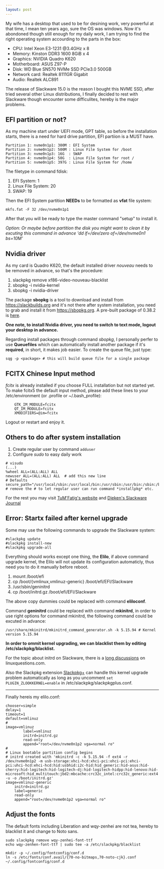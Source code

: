 ```yaml
---
layout: post
---
```


My wife has a desktop that used to be for desining work, very powerful at that time, I mean ten years ago, sure the OS was windows. Now it's abondoned though still enough for my daily work, I am trying to find the right operating system accourding to the parts in the box:

* CPU: Intel Xeon E3-1231 @3.4GHz x 8
* Memory: Kinston DDR3 1600 8GiB x 4
* Graphics: NVIDIA Quadro K620
* Motherboard: ASUS Z97-P
* Disk: WD Blue SN570 NVMe SSD PCIe3.0 500GB
* Network card: Realtek 8111GR Gigabit
* Audio: Realtek ALC891

The release of Slackware 15.0 is the reason I bought this NVME SSD, after tried several other Linux distributions, I finally decided to rest with Slackware though encounter some difficulites, hereby is the major problems.

## EFI partition or not?

As my machine start under UEFI mode, GPT table, so before the installation starts, there is a need for hard drive partition, EFI partiion is a MUST have.

```
Partition 1: nvme0n1p1: 300M : EFI System
Partition 2: nvme0n1p2: 500M : Linux File System for /boot
Partition 3: nvme0n1p3: 16G  : SWAP
Partition 4: nvme0n1p4: 50G  : Linux File System for root /
Partition 5: nvme0n1p5: 397G : Linux File System for /home
```

The filetype in command fdisk:
1. EFI System: 1
2. Linux File System: 20
3. SWAP: 19

Then the EFI System partition **NEEDs** to be formatted as **vfat** file system:

`mkfs.fat -F 32 /dev/nvme0n1p1`

After that you will be ready to type the master command "setup" to install it.

*Option: Or maybe before partition the disk you might want to clean it by excuting this command in advance 'dd if=/dev/zero of=/dev/nvme0n1 bs=10M'*

## Nvidia driver

As my card is Quadro K620, the default installed driver *nouveau* needs to be removed in advance, so that's the procedure:

1. slackpkg remove xf86-video-nouveau-blacklist
2. sbopkg -i nvidia-kernel
3. sbopkg -i nvidia-driver

The package **sbopkg** is a tool to download and install from https://slackbuilds.org and it's not there after system installation, you need to grab and install it from https://sbopkg.org. A pre-built package of 0.38.2 is [here](https://github.com/sbopkg/sbopkg/releases/download/0.38.2/sbopkg-0.38.2-noarch-1_wsr.tgz).

**One note, to install Nvidia driver, you need to switch to text mode, logout your desktop in advance.**

Regarding install packages through command *sbopkg*, I personally perfer to use **Queuefiles** which can automatically install another package if it's **required**, in short, it makes job easier. To create the queue file, just type:

`sqg -p <package> # this will build queue file for a single package`

## FCITX Chinese Input method

*fcitx* is already installed if you choose FULL installation but not started yet. To make fcitx5 the default input method, please add these lines to your /etc/environment (or .profile or ~/.bash_profile):

```
    GTK_IM_MODULE=fcitx
    QT_IM_MODULE=fcitx
    XMODIFIERS=@im=fcitx
```

Logout or restart and enjoy it.

## Others to do after system installation

1. Create regular user by command `adduser`
2. Configure *sudo* to easy daily work

```
# visudo
(...)
%wheel ALL=(ALL:ALL) ALL
newuser ALL=(ALL:ALL) ALL  # add this new line
# Defaults secure_path="/usr/local/sbin:/usr/local/bin:/usr/sbin:/usr/bin:/sbin:/bin" # remove the # to let regular user can run command *installpkg* etc.
```

For the rest you may visit [TuM'Fatig's website](https://www.tumfatig.net/2022/slackware-linux-15-with-fde-on-uefi-laptop/#:~:text=Slackware%20Linux%2015%20with%20FDE%20on%20UEFI%20laptop,be%20entered%20with%20the%20configured%20keyboard%20layout.%20) and [Dieken's Slackware Journal](https://dieken.gitlab.io/posts/play-slackware-linux/)

## Error: Startx failed after kernel upgrade

Some may use the following commands to upgrade the Slackware system:

```
#slackpkg update
#slackpkg install-new
#slackpkg upgrade-all
```

Everything should works except one thing, the **Elilo**, if above command upgrade kernel, the Elilo will not update its configuration automaticly, thus need you to do it manually before reboot.

1. mount /boot/efi
2. cp /boot/{vmlinux,vmlinuz-generic} /boot/efi/EFI/Slackware
3. /usr/sbin/geninitrd
4. cp /boot/initrd.gz /boot/efi/EFI/Slackware

The above copy dummies could be replaced with command **eliloconf**.

Command **geninitrd** could be replaced with command **mkinitrd**, in order to use right options for command mkinitrd, the following command could be excuted in advance:

`/usr/share/mkinitrd/mkinitrd_command_generator.sh -k 5.15.94 # Kernel version 5.15.94`

**In order to ommit kernel upgrading, we can blacklist them by editing /etc/slackpkg/blacklist.**

For the topic about initrd on Slackware, there is a [long discussions](https://www.linuxquestions.org/questions/slackware-14/startx-failed-after-system-upgrade-elilo-hits-the-wrong-kernel-4175724509/page4.html#post6427386) on linuxquestions.com.

Also the Slackpkg extension [Slackpkg+](https://slakfinder.org/slackpkg+.html) can handle this kernel upgrade problem automatically as long as you uncomment `set PLUGIN_ZLOOKKERNEL=enable` in /etc/slackpkg/slackpkgplus.conf.

---

Finally hereis my elilo.conf:

```
chooser=simple
delay=1
timeout=1
default=vmlinuz
#
image=vmlinuz
        label=vmlinuz
        initrd=initrd.gz
        read-only
        append="root=/dev/nvme0n1p2 vga=normal ro"
#
# Linux bootable partition config begins
# initrd created with 'mkinitrd -c -k 5.15.94 -f ext4 -r /dev/nvme0n1p2 -m usb-storage:xhci-hcd:xhci-pci:ohci-pci:ehci-pci:uhci-hcd:ehci-hcd:hid:usbhid:i2c-hid:hid_generic:hid-asus:hid-cherry:hid-logitech:hid-logitech-dj:hid-logitech-hidpp:hid-lenovo:hid-microsoft:hid_multitouch:jbd2:mbcache:crc32c_intel:crc32c_generic:ext4 -u -o /boot/initrd.gz'
image=vmlinuz-generic
	initrd=initrd.gz
	label=generic
	read-only
	append="root=/dev/nvme0n1p2 vga=normal ro"
```

## Adjust the fonts

The default fonts including Liberation and wqy-zenhei are not tea, hereby to blacklist it and change to Noto sans.

```
sudo slackpkg remove wqy-zenhei-font-ttf
echo wqy-zenhen-font-ttf | sudo tee -a /etc/slackpkg/blacklist

mkdir -p ~/.config/fontconfig/conf.d
ln -s /etc/fonts/conf.avail/{70-no-bitmaps,70-noto-cjk}.conf ~/.config/fontconfig/conf.d
```


